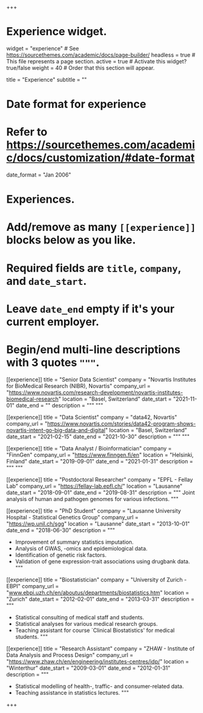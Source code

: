 +++
# Experience widget.
widget = "experience"  # See https://sourcethemes.com/academic/docs/page-builder/
headless = true  # This file represents a page section.
active = true  # Activate this widget? true/false
weight = 40  # Order that this section will appear.

title = "Experience"
subtitle = ""

# Date format for experience
#   Refer to https://sourcethemes.com/academic/docs/customization/#date-format
date_format = "Jan 2006"

# Experiences.
#   Add/remove as many `[[experience]]` blocks below as you like.
#   Required fields are `title`, `company`, and `date_start`.
#   Leave `date_end` empty if it's your current employer.
#   Begin/end multi-line descriptions with 3 quotes `"""`.

[[experience]]
  title = "Senior Data Scientist"
  company = "Novartis Institutes for BioMedical Research (NIBR), Novartis"
  company_url = "https://www.novartis.com/research-development/novartis-institutes-biomedical-research"
  location = "Basel, Switzerland"
  date_start = "2021-11-01"
  date_end = ""
  description = """
  """
  

[[experience]]
  title = "Data Scientist"
  company = "data42, Novartis"
  company_url = "https://www.novartis.com/stories/data42-program-shows-novartis-intent-go-big-data-and-digital"
  location = "Basel, Switzerland"
  date_start = "2021-02-15"
  date_end = "2021-10-30"
  description = """
  """
  
[[experience]]
  title = "Data Analyst / Bioinformatician"
  company = "FinnGen"
  company_url = "https://www.finngen.fi/en"
  location = "Helsinki, Finland"
  date_start = "2019-09-01"
  date_end = "2021-01-31"
  description = """
  """
  
[[experience]]
  title = "Postdoctoral Researcher"
  company = "EPFL - Fellay Lab"
  company_url = "https://fellay-lab.epfl.ch/"
  location = "Lausanne"
  date_start = "2018-09-01"
  date_end = "2019-08-31"
  description = """
  Joint analysis of human and pathogen genomes for various infections.
  """
  
  
[[experience]]
  title = "PhD Student"
  company = "Lausanne University Hospital - Statistical Genetics Group"
  company_url = "https://wp.unil.ch/sgg"
  location = "Lausanne"
  date_start = "2013-10-01"
  date_end = "2018-06-30"
  description = """
  * Improvement of summary statistics imputation.
  * Analysis of GWAS, -omics and epidemiological data.
  * Identification of genetic risk factors.
  * Validation of gene expression-trait associations using drugbank data.
  """

[[experience]]
  title = "Biostatistician"
  company = "University of Zurich - EBPI"
  company_url = "www.ebpi.uzh.ch/en/aboutus/departments/biostatistics.htm"
  location = "Zurich"
  date_start = "2012-02-01"
  date_end = "2013-03-31"
  description = """
  * Statistical consulting of medical staff and students.
  * Statistical analyses for various medical research groups.
  * Teaching assistant for course `Clinical Biostatistics' for medical students. 
  """


[[experience]]
  title = "Research Assistant"
  company = "ZHAW - Institute of Data Analysis and Process Design"
  company_url = "https://www.zhaw.ch/en/engineering/institutes-centres/idp/"
  location = "Winterthur"
  date_start = "2009-03-01"
  date_end = "2012-01-31"
  description = """
  * Statistical modelling of health-, traffic- and consumer-related data.
  * Teaching assistance in statistics lectures. 
  """



+++
